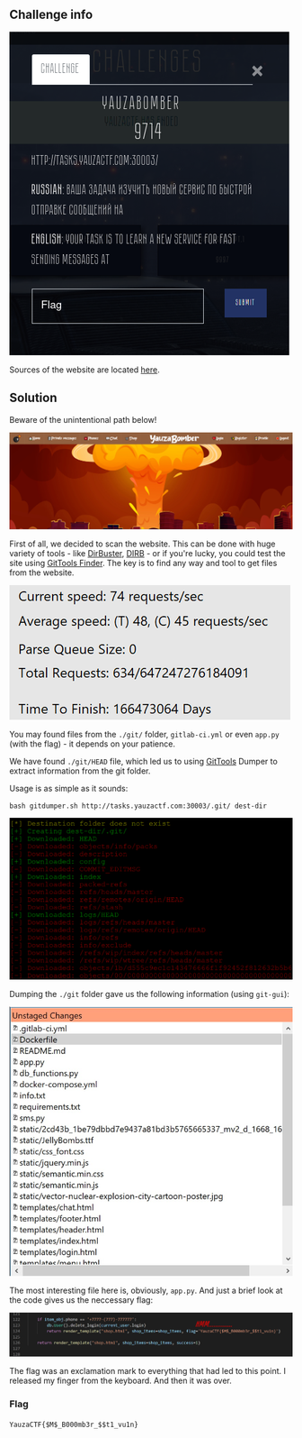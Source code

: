## Challenge info

![](task-sources/task.png)

Sources of the website are located [here](./site-sources).

## Solution

Beware of the unintentional path below!

![](images/01-design.png)

First of all, we decided to scan the website. This can be done with huge variety of tools - like [DirBuster](https://sourceforge.net/projects/dirbuster/), [DIRB](http://dirb.sourceforge.net/) - or if you're lucky, you could test the site using [GitTools Finder](https://github.com/internetwache/GitTools). The key is to find any way and tool to get files from the website.

![](images/02-brute.png)

You may found files from the `./git/` folder, `gitlab-ci.yml` or even `app.py` (with the flag) - it depends on your patience.

We have found `./git/HEAD` file, which led us to using [GitTools](https://github.com/internetwache/GitTools) Dumper to extract information from the git folder. 

Usage is as simple as it sounds:

```
bash gitdumper.sh http://tasks.yauzactf.com:30003/.git/ dest-dir
```

![](images/03-dumped-files.png)

Dumping the `./git` folder gave us the following information (using `git-gui`):

![](images/04-git-info.png)

The most interesting file here is, obviously, `app.py`. And just a brief look at the code gives us the neccessary flag:

![](images/05-code-flag.png)

The flag was an exclamation mark to everything that had led to this point. I released my finger from the keyboard. And then it was over.

### Flag

`YauzaCTF{$M$_B000mb3r_$$t1_vu1n}`